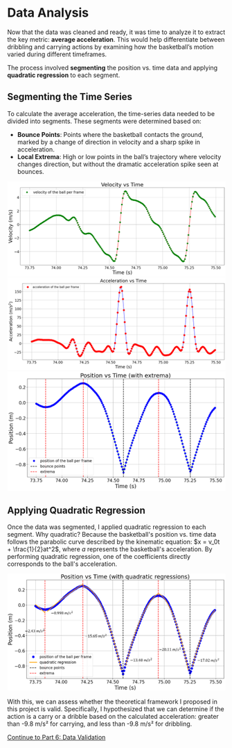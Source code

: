 # Data Analysis

Now that the data was cleaned and ready, it was time to analyze it to extract the key metric: **average acceleration**. This would help differentiate between dribbling and carrying actions by examining how the basketball’s motion varied during different timeframes. 

The process involved **segmenting** the position vs. time data and applying **quadratic regression** to each segment. 

## Segmenting the Time Series
To calculate the average acceleration, the time-series data needed to be divided into segments. These segments were determined based on:

- **Bounce Points**: Points where the basketball contacts the ground, marked by a change of direction in velocity and a sharp spike in acceleration.
- **Local Extrema**: High or low points in the ball’s trajectory where velocity changes direction, but without the dramatic acceleration spike seen at bounces.

![Alt text for the image](images/3.10a.png)
![Alt text for the image](images/acceleration.png)
![Alt text for the image](images/3.12.png)

## Applying Quadratic Regression

Once the data was segmented, I applied quadratic regression to each segment. Why quadratic? Because the basketball's position vs. time data follows the parabolic curve described by the kinematic equation: $x = v_0t + \frac{1}{2}at^2$, where $a$ represents the basketball's acceleration. By performing quadratic regression, one of the coefficients directly corresponds to the ball's acceleration.

![Alt text for the image](images/3.14.png)

With this, we can assess whether the theoretical framework I proposed in this project is valid. Specifically, I hypothesized that we can determine if the action is a carry or a dribble based on the calculated acceleration: greater than -9.8 m/s² for carrying, and less than -9.8 m/s² for dribbling.

[Continue to Part 6: Data Validation](part6.md)
